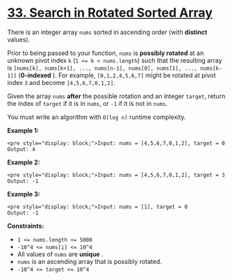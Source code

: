 # [33. Search in Rotated Sorted Array](https://leetcode.com/problems/search-in-rotated-sorted-array/description/)

There is an integer array `nums` sorted in ascending order (with **distinct** values).

Prior to being passed to your function, `nums` is **possibly rotated** at an unknown pivot index `k` (`1 <= k < nums.length`) such that the resulting array is `[nums[k], nums[k+1], ..., nums[n-1], nums[0], nums[1], ..., nums[k-1]]` (**0-indexed** ). For example, `[0,1,2,4,5,6,7]` might be rotated at
pivot index `3` and become `[4,5,6,7,0,1,2]`.

Given the array `nums` **after** the possible rotation and an integer `target`, return the index of `target` if it is in `nums`, or `-1` if it is not in `nums`.

You must write an algorithm with `O(log n)` runtime complexity.

**Example 1:**

```
<pre style="display: block;">Input: nums = [4,5,6,7,0,1,2], target = 0
Output: 4
```

**Example 2:**

```
<pre style="display: block;">Input: nums = [4,5,6,7,0,1,2], target = 3
Output: -1
```

**Example 3:**

```
<pre style="display: block;">Input: nums = [1], target = 0
Output: -1
```

**Constraints:**

-   `1 <= nums.length <= 5000`
-   `-10^4 <= nums[i] <= 10^4`
-   All values of `nums` are **unique** .
-   `nums` is an ascending array that is possibly rotated.
-   `-10^4 <= target <= 10^4`
